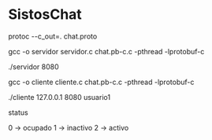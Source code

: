 # SistosChat

protoc --c_out=. chat.proto


gcc -o servidor servidor.c chat.pb-c.c -pthread -lprotobuf-c

./servidor 8080


gcc -o cliente cliente.c chat.pb-c.c -pthread -lprotobuf-c

./cliente 127.0.0.1 8080 usuario1

status

0 -> ocupado
1 -> inactivo
2 -> activo